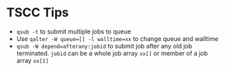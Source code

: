 # TSCC Tips 
* `qsub -t` to submit multiple jobs to queue 
* Use `qalter -W queue=[] -l walltime=xx` to change queue and walltime 
* `qsub -W depend=afterany:jobid` to submit job after any old job terminated. `jobid` can be a whole job array `xx[]` or member of a job array `xx[1]`


